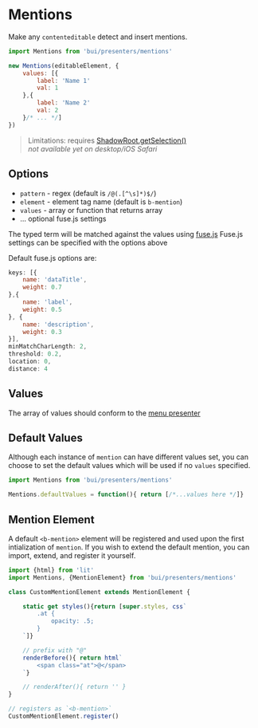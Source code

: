 Mentions
=============

Make any `contenteditable` detect and insert mentions.

```js
import Mentions from 'bui/presenters/mentions'

new Mentions(editableElement, {
    values: [{
        label: 'Name 1'
        val: 1
    },{
        label: 'Name 2'
        val: 2
    }/* ... */]
})
```

>Limitations: requires [ShadowRoot.getSelection()](https://developer.mozilla.org/en-US/docs/Web/API/DocumentOrShadowRoot/getSelection)  
> *not available yet on desktop/iOS Safari*

## Options
- `pattern` - regex (default is `/@(.[^\s]*)$/`)
- `element` - element tag name (default is `b-mention`)
- `values` - array or function that returns array
- ... optional fuse.js settings

The typed term will be matched against the values using [fuse.js](https://fusejs.io/)
Fuse.js settings can be specified with the options above

Default fuse.js options are:
```js
keys: [{
    name: 'dataTitle',
    weight: 0.7
},{
    name: 'label',
    weight: 0.5
}, {
    name: 'description',
    weight: 0.3
}],
minMatchCharLength: 2,
threshold: 0.2,
location: 0,
distance: 4
```

## Values
The array of values should conform to the [menu presenter](../menu/README.md)

## Default Values
Although each instance of `mention` can have different values set, you can choose to set the default values which will be used if no `values` specified.

```js
import Mentions from 'bui/presenters/mentions'

Mentions.defaultValues = function(){ return [/*...values here */]}
```


## Mention Element
A default `<b-mention>` element will be registered and used upon the first intialization of `mention`. 
If you wish to extend the default mention, you can import, extend, and register it yourself.

```js
import {html} from 'lit'
import Mentions, {MentionElement} from 'bui/presenters/mentions'

class CustomMentionElement extends MentionElement {

    static get styles(){return [super.styles, css`
        .at {
            opacity: .5;
        }
    `]}

    // prefix with "@"
    renderBefore(){ return html`
        <span class="at">@</span>
    `}

    // renderAfter(){ return '' }
}

// registers as `<b-mention>`
CustomMentionElement.register()
```